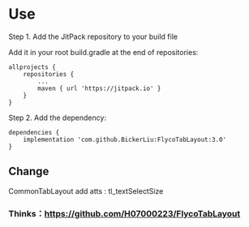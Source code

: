 # Use
Step 1. Add the JitPack repository to your build file

Add it in your root build.gradle at the end of repositories:

	allprojects {
		repositories {
			...
			maven { url 'https://jitpack.io' }
		}
	}
Step 2. Add the dependency:

	dependencies {
		implementation 'com.github.BickerLiu:FlycoTabLayout:3.0'
	}

## Change
CommonTabLayout add atts : tl_textSelectSize

### Thinks：https://github.com/H07000223/FlycoTabLayout

